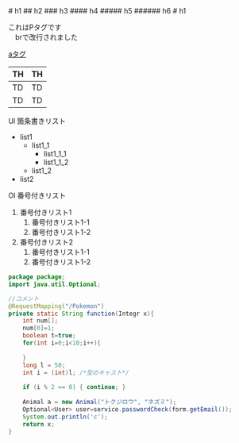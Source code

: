 <link rel="stylesheet" href="https://aso2001195.github.io/css/style.css"/>
# h1
## h2
### h3
#### h4
##### h5
###### h6
# h1

これはPタグです<br>　brで改行されました

[aタグ](https://aso2001195.github.io/)

|  TH  |  TH  |
| ---- | ---- |
|  TD  |  TD  |
|  TD  |  TD  |

Ul 箇条書きリスト
- list1
    - list1_1
        - list1_1_1
        - list1_1_2
    - list1_2
- list2

Ol 番号付きリスト
1. 番号付きリスト1
    1. 番号付きリスト1-1
    1. 番号付きリスト1-2
1. 番号付きリスト2
    1. 番号付きリスト1-1
    1. 番号付きリスト1-2


```java
package package;
import java.util.Optional;

//コメント
@RequestMapping("/Pokemon")
private static String function(Integr x){
    int num[];
    num[0]=1;
    boolean t=true;
    for(int i=0;i<10;i++){
    
    }
    long l = 50;
    int i = (int)l; /*型のキャスト*/
    
    if (i % 2 == 0) { continue; }
    
    Animal a = new Animal("トクジロウ", "ネズミ");
    Optional<User> user=service.passwordCheck(form.getEmail());
    System.out.println('c');
    return x;
}
```
